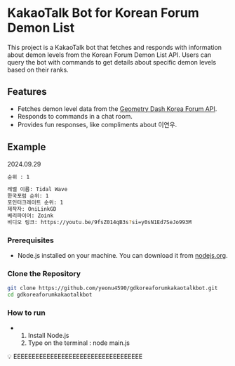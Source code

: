 # KakaoTalk Bot for Korean Forum Demon List

This project is a KakaoTalk bot that fetches and responds with information about demon levels from the Korean Forum Demon List API. Users can query the bot with commands to get details about specific demon levels based on their ranks.

## Features

- Fetches demon level data from the [Geometry Dash Korea Forum API](https://gmdkoreaforum.com/api/demonlist/levels).
- Responds to commands in a chat room.
- Provides fun responses, like compliments about 이연우.

## Example
2024.09.29
```bash
순위 : 1
```
```bash
레벨 이름: Tidal Wave
한국포럼 순위: 1
포인터크레이트 순위: 1
제작자: OniLinkGD
베리파이어: Zoink
비디오 링크: https://youtu.be/9fsZ014qB3s?si=y0sN1Ed7SeJo993M
```

### Prerequisites

- Node.js installed on your machine. You can download it from [nodejs.org](https://nodejs.org/).

### Clone the Repository

```bash
git clone https://github.com/yeonu4590/gdkoreaforumkakaotalkbot.git
cd gdkoreaforumkakaotalkbot
```

### How to run
- 1. Install Node.js
  2. Type on the terminal : node main.js

<aside>
  💡
  EEEEEEEEEEEEEEEEEEEEEEEEEEEEEEEEEEE  
</aside>
    
